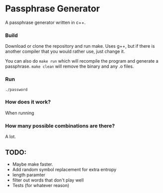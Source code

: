 # Passphrase Generator
A passphrase generator written in c++.

### Build
Download or clone the repository and run make. Uses g++, but if there is another
compiler that you would rather use, just change it. 

You can also do `make run` which will recompile the program and generate a 
passphrase.
`make clean` will remove the binary and any .o files.

### Run
`./password`

### How does it work?
When running

### How many possible combinations are there?
A lot.

## TODO:
- Maybe make faster. 
- Add random symbol replacement for extra entropy
- length paramter
- filter out words that don't play well
- Tests (for whatever reason)
